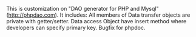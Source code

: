This is customization on "DAO generator for PHP and Mysql"(http://phpdao.com).
It includes:
All members of Data transfer objects are private with getter/setter.
Data access Object have insert method where developers can specify primary key.
Bugfix for phpdoc.
